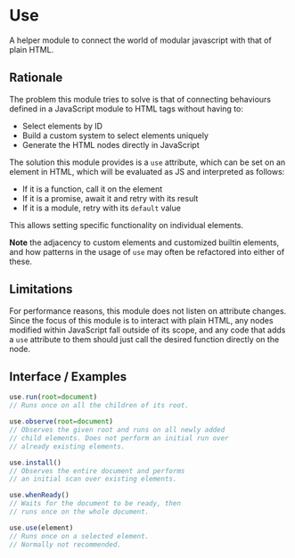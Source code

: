 # Use

A helper module to connect the world of modular javascript with that of plain
HTML.

## Rationale

The problem this module tries to solve is that of connecting behaviours defined
in a JavaScript module to HTML tags without having to:

- Select elements by ID
- Build a custom system to select elements uniquely
- Generate the HTML nodes directly in JavaScript

The solution this module provides is a `use` attribute, which can be set on an
element in HTML, which will be evaluated as JS and interpreted as follows:

- If it is a function, call it on the element
- If it is a promise, await it and retry with its result
- If it is a module, retry with its `default` value

This allows setting specific functionality on individual elements.

**Note** the adjacency to custom elements and customized builtin elements, and
how patterns in the usage of `use` may often be refactored into either of these.

## Limitations

For performance reasons, this module does not listen on attribute changes.
Since the focus of this module is to interact with plain HTML, any nodes
modified within JavaScript fall outside of its scope, and any code that adds a
`use` attribute to them should just call the desired function directly on the
node.

## Interface / Examples

```js
use.run(root=document)
// Runs once on all the children of its root.

use.observe(root=document)
// Observes the given root and runs on all newly added
// child elements. Does not perform an initial run over
// already existing elements.

use.install()
// Observes the entire document and performs
// an initial scan over existing elements.

use.whenReady()
// Waits for the document to be ready, then
// runs once on the whole document.

use.use(element)
// Runs once on a selected element.
// Normally not recommended.
```
